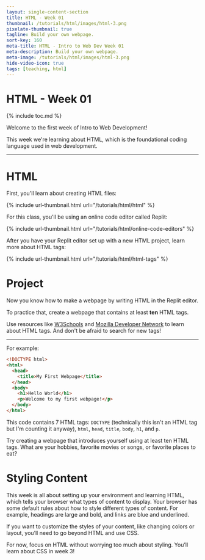 ```yaml
---
layout: single-content-section
title: HTML - Week 01
thumbnail: /tutorials/html/images/html-3.png
pixelate-thumbnail: true
tagline: Build your own webpage.
sort-key: 160
meta-title: HTML - Intro to Web Dev Week 01
meta-description: Build your own webpage.
meta-image: /tutorials/html/images/html-3.png
hide-video-icon: true
tags: [teaching, html]
---
```


# HTML - Week 01

{% include toc.md %}

Welcome to the first week of Intro to Web Development!

This week we're learning about HTML, which is the foundational coding language used in web development.

---

# HTML

First, you'll learn about creating HTML files:

{% include url-thumbnail.html url="/tutorials/html/html" %}

For this class, you'll be using an online code editor called Replit:

{% include url-thumbnail.html url="/tutorials/html/online-code-editors" %}

After you have your Replit editor set up with a new HTML project, learn more about HTML tags:

{% include url-thumbnail.html url="/tutorials/html/html-tags" %}

# Project

Now you know how to make a webpage by writing HTML in the Replit editor.

To practice that, create a webpage that contains at least **ten** HTML tags.

Use resources like [W3Schools](https://www.w3schools.com/) and [Mozilla Developer Network](https://developer.mozilla.org/) to learn about HTML tags. And don't be afraid to search for new tags!

---

For example:

```html
<!DOCTYPE html>
<html>
  <head>
    <title>My First Webpage</title>
  </head>
  <body>
    <h1>Hello World</h1>
    <p>Welcome to my first webpage!</p>
  </body>
</html>
```

This code contains 7 HTML tags: `DOCTYPE` (technically this isn't an HTML tag but I'm counting it anyway), `html`, `head`, `title`, `body`, `h1`, and `p`.

Try creating a webpage that introduces yourself using at least ten HTML tags. What are your hobbies, favorite movies or songs, or favorite places to eat?

# Styling Content

This week is all about setting up your environment and learning HTML, which tells your browser what types of content to display. Your browser has some default rules about how to style different types of content. For example, headings are large and bold, and links are blue and underlined.

If you want to customize the styles of your content, like changing colors or layout, you’ll need to go beyond HTML and use CSS.

For now, focus on HTML without worrying too much about styling. You’ll learn about CSS in week 3!

